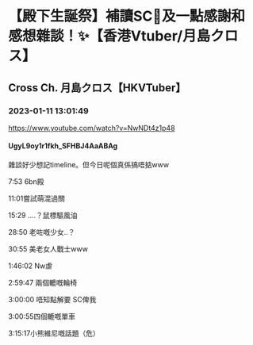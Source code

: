 # 【殿下生誕祭】補讀SC🥳及一點感謝和感想雜談！✨【香港Vtuber/月島クロス】

## Cross Ch. 月島クロス【HKVTuber】

### 2023-01-11 13:01:49

https://www.youtube.com/watch?v=NwNDt4z1p48

#### UgyL9oy1r1fkh_SFHBJ4AaABAg

雜談好少想記timeline。但今日呢個真係搞唔掂www



7:53 6bn殿



11:01嘗試萌混過關



15:29 ….？鼠標驅風油



28:50 老咗嘅少女..？



30:55 美老女人戰士www



1:46:02 Nw虐



2:59:47 兩個轆嘅輪椅



3:00:00 唔知點解要 SC俾我



3:00:55四個轆嘅單車



3:15:17小熊維尼嘅話題（危）

